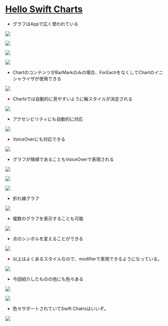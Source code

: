 # [Hello Swift Charts](https://developer.apple.com/videos/play/wwdc2022/10136/)

- グラフはAppで広く使われている

![](https://i.imgur.com/PWRApR9.jpg)

![](https://i.imgur.com/m0FzJSd.jpg)

![](https://i.imgur.com/IKswZbh.jpg)

![](https://i.imgur.com/sUdpQrV.jpg)

- ChartのコンテンツがBarMarkのみの場合、ForEachをなくしてChartのイニシャライザが使用できる

![](https://i.imgur.com/3Dy9q83.jpg)

- Chartsでは自動的に見やすいように軸スタイルが決定される

![](https://i.imgur.com/4QFL3oS.jpg)

- アクセシビリティにも自動的に対応

![](https://i.imgur.com/38dqvQW.jpg)

- VoiceOverにも対応できる

![](https://i.imgur.com/Laa0S1U.jpg)

- グラフが降順であることもVoiceOverで表現される

![](https://i.imgur.com/oKQ4dfz.jpg)

![](https://i.imgur.com/erGh4zF.jpg)

![](https://i.imgur.com/osVS40k.jpg)

- 折れ線グラフ

![](https://i.imgur.com/vywMCjK.jpg)

- 複数のグラフを表示することも可能

![](https://i.imgur.com/bqiviRT.jpg)

- 点のシンボルを変えることができる

![](https://i.imgur.com/ot6Mhe9.jpg)

- 以上はよくあるスタイルなので、modifierで表現できるようになっている。

![](https://i.imgur.com/nSZmeLy.jpg)

- 今回紹介したものの他にも色々ある

![](https://i.imgur.com/W5xQ9Ng.jpg)

![](https://i.imgur.com/9opSNsy.jpg)

- 色々サポートされていてSwift Chatrsはいいぞ。

![](https://i.imgur.com/kSVd0wX.jpg)
